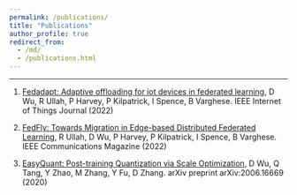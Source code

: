 ```yaml
---
permalink: /publications/
title: "Publications"
author_profile: true
redirect_from: 
  - /md/
  - /publications.html
---
```

---



1. [Fedadapt: Adaptive offloading for iot devices in federated learning](https://arxiv.org/pdf/2107.04271.pdf), D Wu, R Ullah, P Harvey, P Kilpatrick, I Spence, B Varghese. IEEE Internet of Things Journal (2022)

2. [FedFly: Towards Migration in Edge-based Distributed Federated Learning](https://arxiv.org/pdf/2111.01516.pdf), R Ullah, D Wu, P Harvey, P Kilpatrick, I Spence, B Varghese. IEEE Communications Magazine (2022)

3. [EasyQuant: Post-training Quantization via Scale Optimization](https://arxiv.org/pdf/2006.16669.pdf), D Wu, Q Tang, Y Zhao, M Zhang, Y Fu, D Zhang. arXiv preprint arXiv:2006.16669 (2020)
